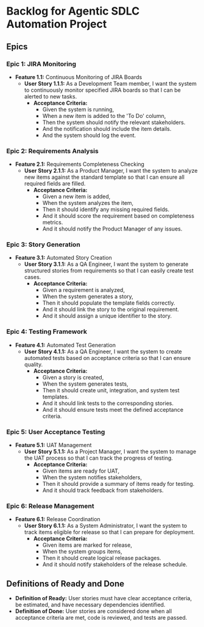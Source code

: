 # Backlog for Agentic SDLC Automation Project

## Epics
### Epic 1: JIRA Monitoring
- **Feature 1.1:** Continuous Monitoring of JIRA Boards
  - **User Story 1.1.1:** As a Development Team member, I want the system to continuously monitor specified JIRA boards so that I can be alerted to new tasks.
    - **Acceptance Criteria:**
      - Given the system is running,
      - When a new item is added to the 'To Do' column,
      - Then the system should notify the relevant stakeholders.
      - And the notification should include the item details.
      - And the system should log the event.

### Epic 2: Requirements Analysis
- **Feature 2.1:** Requirements Completeness Checking
  - **User Story 2.1.1:** As a Product Manager, I want the system to analyze new items against the standard template so that I can ensure all required fields are filled.
    - **Acceptance Criteria:**
      - Given a new item is added,
      - When the system analyzes the item,
      - Then it should identify any missing required fields.
      - And it should score the requirement based on completeness metrics.
      - And it should notify the Product Manager of any issues.

### Epic 3: Story Generation
- **Feature 3.1:** Automated Story Creation
  - **User Story 3.1.1:** As a QA Engineer, I want the system to generate structured stories from requirements so that I can easily create test cases.
    - **Acceptance Criteria:**
      - Given a requirement is analyzed,
      - When the system generates a story,
      - Then it should populate the template fields correctly.
      - And it should link the story to the original requirement.
      - And it should assign a unique identifier to the story.

### Epic 4: Testing Framework
- **Feature 4.1:** Automated Test Generation
  - **User Story 4.1.1:** As a QA Engineer, I want the system to create automated tests based on acceptance criteria so that I can ensure quality.
    - **Acceptance Criteria:**
      - Given a story is created,
      - When the system generates tests,
      - Then it should create unit, integration, and system test templates.
      - And it should link tests to the corresponding stories.
      - And it should ensure tests meet the defined acceptance criteria.

### Epic 5: User Acceptance Testing
- **Feature 5.1:** UAT Management
  - **User Story 5.1.1:** As a Project Manager, I want the system to manage the UAT process so that I can track the progress of testing.
    - **Acceptance Criteria:**
      - Given items are ready for UAT,
      - When the system notifies stakeholders,
      - Then it should provide a summary of items ready for testing.
      - And it should track feedback from stakeholders.

### Epic 6: Release Management
- **Feature 6.1:** Release Coordination
  - **User Story 6.1.1:** As a System Administrator, I want the system to track items eligible for release so that I can prepare for deployment.
    - **Acceptance Criteria:**
      - Given items are marked for release,
      - When the system groups items,
      - Then it should create logical release packages.
      - And it should notify stakeholders of the release schedule.

## Definitions of Ready and Done
- **Definition of Ready:** User stories must have clear acceptance criteria, be estimated, and have necessary dependencies identified.
- **Definition of Done:** User stories are considered done when all acceptance criteria are met, code is reviewed, and tests are passed.